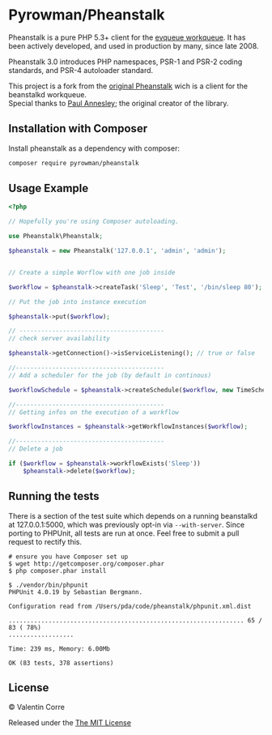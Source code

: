 Pyrowman/Pheanstalk
==========


Pheanstalk is a pure PHP 5.3+ client for the [evqueue workqueue][1].  It has
been actively developed, and used in production by many, since late 2008.

Pheanstalk 3.0 introduces PHP namespaces, PSR-1 and PSR-2 coding standards,
and PSR-4 autoloader standard.

This project is a fork from the [original Pheanstalk][3] wich is a client for the beanstalkd workqueue.  
Special thanks to [Paul Annesley][2]; the original creator of the library.

  [1]: https://github.com/coldsource/evqueue-core
  [2]: http://paul.annesley.cc/
  [3]: https://github.com/pheanstalk/pheanstalk

Installation with Composer
-------------

Install pheanstalk as a dependency with composer:

```bash
composer require pyrowman/pheanstalk
```


Usage Example
-------------

```php
<?php

// Hopefully you're using Composer autoloading.

use Pheanstalk\Pheanstalk;

$pheanstalk = new Pheanstalk('127.0.0.1', 'admin', 'admin');


// Create a simple Worflow with one job inside

$workflow = $pheanstalk->createTask('Sleep', 'Test', '/bin/sleep 80');

// Put the job into instance execution

$pheanstalk->put($workflow);

// ----------------------------------------
// check server availability

$pheanstalk->getConnection()->isServiceListening(); // true or false

//-----------------------------------------
// Add a scheduler for the job (by default in continous)

$workflowSchedule = $pheanstalk->createSchedule($workflow, new TimeSchedule());

//-----------------------------------------
// Getting infos on the execution of a workflow

$workflowInstances = $pheanstalk->getWorkflowInstances($workflow);

//-----------------------------------------
// Delete a job 

if ($workflow = $pheanstalk->workflowExists('Sleep'))
    $pheanstalk->delete($workflow);

```


Running the tests
-----------------

There is a section of the test suite which depends on a running beanstalkd
at 127.0.0.1:5000, which was previously opt-in via `--with-server`.
Since porting to PHPUnit, all tests are run at once. Feel free to submit
a pull request to rectify this.

```
# ensure you have Composer set up
$ wget http://getcomposer.org/composer.phar
$ php composer.phar install

$ ./vendor/bin/phpunit
PHPUnit 4.0.19 by Sebastian Bergmann.

Configuration read from /Users/pda/code/pheanstalk/phpunit.xml.dist

................................................................. 65 / 83 ( 78%)
..................

Time: 239 ms, Memory: 6.00Mb

OK (83 tests, 378 assertions)
```

License
-------

© Valentin Corre

Released under the [The MIT License](http://www.opensource.org/licenses/mit-license.php)
